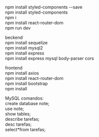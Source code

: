 npm install styled-components --save
<br>
npm install styled-components
<br>
npm i
<br>
npm install react-router-dom
<br>
npm run dev

beckend
<br>
npm install sequelize
<br>
npm install mysql2
<br>
npm install express
<br>
npm install express mysql body-parser cors


frontend
<br>
npm install axios
<br>
npm install react-router-dom
<br>
npm install bootstrap
<br>
npm install

MySQL comandos:
<br>
create database note;
<br>
use note;
<br>
show tables;
<br>
describe tarefas;
<br>
desc tarefas;
<br>
select*from tarefas;
